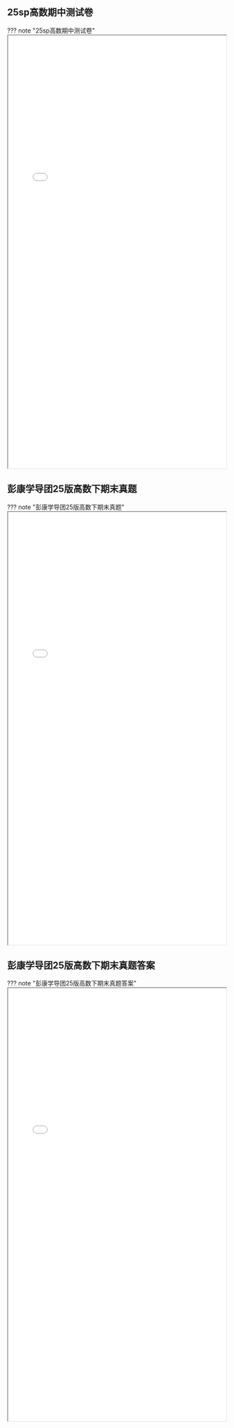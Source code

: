 ## 25sp高数期中测试卷

??? note "25sp高数期中测试卷"
    <iframe loading="lazy" src="/static/course/math2/problem/25sp高数期中测试卷.pdf" type="application/pdf" width=100% height=1000px></iframe>

## 彭康学导团25版高数下期末真题

??? note "彭康学导团25版高数下期末真题"
    <iframe loading="lazy" src="/static/course/math2/problem/彭康学导团25版高数下期末真题.pdf" type="application/pdf" width=100% height=1000px></iframe>

## 彭康学导团25版高数下期末真题答案

??? note "彭康学导团25版高数下期末真题答案"
    <iframe loading="lazy" src="/static/course/math2/problem/彭康学导团25版高数下期末真题答案.pdf" type="application/pdf" width=100% height=1000px></iframe>


